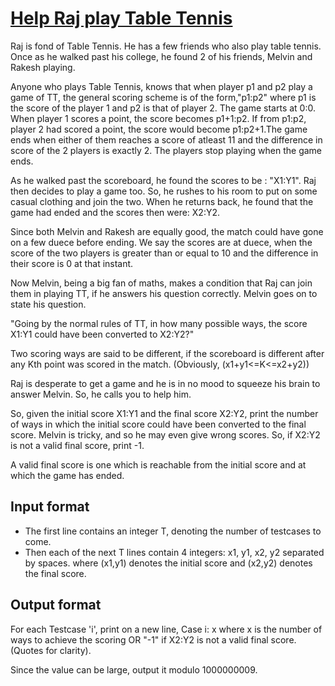# [Help Raj play Table Tennis][link]

Raj is fond of Table Tennis. He has a few friends who also play table tennis. Once as he walked past his college, he found 2 of his friends, Melvin and Rakesh playing.

Anyone who plays Table Tennis, knows that when player p1 and p2 play a game of TT, the general scoring scheme is of the form,"p1:p2" where p1 is the score of the player 1 and p2 is that of player 2. The game starts at 0:0. When player 1 scores a point, the score becomes p1+1:p2. If from p1:p2, player 2 had scored a point, the score would become p1:p2+1.The game ends when either of them reaches a score of atleast 11 and the difference in score of the 2 players is exactly 2. The players stop playing when the game ends.

As he walked past the scoreboard, he found the scores to be : "X1:Y1". Raj then decides to play a game too. So, he rushes to his room to put on some casual clothing and join the two. When he returns back, he found that the game had ended and the scores then were: X2:Y2.

Since both Melvin and Rakesh are equally good, the match could have gone on a few duece before ending. We say the scores are at duece, when the score of the two players is greater than or equal to 10 and the difference in their score is 0 at that instant.

Now Melvin, being a big fan of maths, makes a condition that Raj can join them in playing TT, if he answers his question correctly. Melvin goes on to state his question.

"Going by the normal rules of TT, in how many possible ways, the score X1:Y1 could have been converted to X2:Y2?"

Two scoring ways are said to be different, if the scoreboard is different after any Kth point was scored in the match. (Obviously, (x1+y1<=K<=x2+y2))

Raj is desperate to get a game and he is in no mood to squeeze his brain to answer Melvin. So, he calls you to help him.

So, given the initial score X1:Y1 and the final score X2:Y2, print the number of ways in which the initial score could have been converted to the final score. Melvin is tricky, and so he may even give wrong scores. So, if X2:Y2 is not a valid final score, print -1.

A valid final score is one which is reachable from the initial score and at which the game has ended.

## Input format

- The first line contains an integer T, denoting the number of testcases to come.
- Then each of the next T lines contain 4 integers: x1, y1, x2, y2 separated by spaces. where (x1,y1) denotes the initial score and (x2,y2) denotes the final score.

## Output format

For each Testcase 'i', print on a new line, Case i: x where x is the number of ways to achieve the scoring OR "-1" if X2:Y2 is not a valid final score. (Quotes for clarity).

Since the value can be large, output it modulo 1000000009.

[link]: https://www.hackerearth.com/practice/algorithms/dynamic-programming/2-dimensional/practice-problems/algorithm/help-raj-play-table-tennis/
